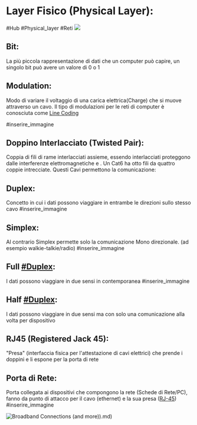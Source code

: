 # Layer Fisico (Physical Layer):
#Hub #Physical_layer #Reti
![](Studio/It%20Support/Bits%20and%20Bytes%20of%20Networking/Modello%20TCP%20IP.md#^a6c30f)

## Bit:
La più piccola rappresentazione di dati che un computer può capire, un singolo bit può avere un valore di 0 o 1

## Modulation:
Modo di variare il voltaggio di una carica elettrica(Charge) che si muove attraverso un cavo. Il tipo di modulazioni per le reti di computer è conosciuta come <u>Line Coding</u>

#inserire_immagine 

## Doppino Interlacciato (Twisted Pair):
Coppia di fili di rame interlacciati assieme, essendo interlacciati proteggono dalle interferenze elettromagnetiche e [](Studio/It%20Support/Bits%20and%20Bytes%20of%20Networking/Cavi%20di%20Rete.md#crosstalk%20Diafonia%7CCrosstalk). Un Cat6 ha otto fili da quattro coppie intrecciate.
Questi Cavi permettono la comunicazione:
## Duplex:
Concetto in cui i dati possono viaggiare in entrambe le direzioni sullo stesso cavo
#inserire_immagine 

## Simplex:
Al contrario Simplex permette solo la comunicazione Mono direzionale. (ad esempio walkie-talkie/radio)
#inserire_immagine 

## Full [#Duplex](#Duplex):
I dati possono viaggiare in due sensi in contemporanea
#inserire_immagine 

## Half [#Duplex](#Duplex):
I dati possono viaggiare in due sensi ma con solo una comunicazione alla volta per dispositivo

## RJ45 (Registered Jack 45):
"Presa" (interfaccia fisica per l'attestazione di cavi elettrici) che prende i doppini e li espone per la porta di rete

## Porta di Rete:
Porta collegata ai dispositivi che compongono la rete (Schede di Rete/PC), fanno da punto di attacco per il cavo (ethernet) e la sua presa ([RJ-45](#RJ45%20Registered%20Jack%2045))
#inserire_immagine 

![Broadband Connections (and more)](and%20more)).md)
